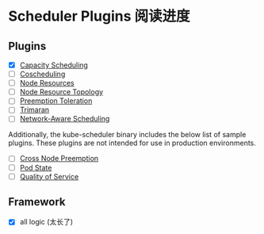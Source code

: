 # Scheduler Plugins 阅读进度

## Plugins


- [x] [Capacity Scheduling](pkg/capacityscheduling/README.md)
- [ ] [Coscheduling](pkg/coscheduling/README.md)
- [ ] [Node Resources](pkg/noderesources/README.md)
- [ ] [Node Resource Topology](pkg/noderesourcetopology/README.md)
- [ ] [Preemption Toleration](pkg/preemptiontoleration/README.md)
- [ ] [Trimaran](pkg/trimaran/README.md)
- [ ] [Network-Aware Scheduling](pkg/networkaware/README.md)

Additionally, the kube-scheduler binary includes the below list of sample plugins. These plugins are not intended for use in production
environments.

- [ ] [Cross Node Preemption](pkg/crossnodepreemption/README.md)
- [ ] [Pod State](pkg/podstate/README.md)
- [ ] [Quality of Service](pkg/qos/README.md)

## Framework

- [x] all logic (太长了)